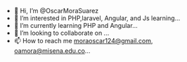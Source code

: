 - 👋 Hi, I’m @OscarMoraSuarez
- 👀 I’m interested in PHP,laravel, Angular, and Js learning...
- 🌱 I’m currently learning PHP and Angular...
- 💞️ I’m looking to collaborate on ...
- 📫 How to reach me moraoscar124@gmail.com, oamora@misena.edu.co...

<!---
OscarMoraSuarez/OscarMoraSuarez is a ✨ special ✨ repository because its `README.md` (this file) appears on your GitHub profile.
You can click the Preview link to take a look at your changes.
--->
